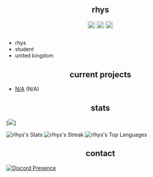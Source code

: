 <h2 align="center">rhys</h2>
<p align="center">  
</p>
<p align="center">
<a href="https://twitter.com/6rhys/" target="blank"><img align="center" src="https://cdn.jsdelivr.net/npm/simple-icons@3.0.1/icons/twitter.svg" alt="twitter" height="20" width="20" /></a>
  <a href="https://twitch.tv/6hys/" target="blank"><img align="center" src="https://cdn.jsdelivr.net/npm/simple-icons@3.0.1/icons/twitch.svg" alt="twitch" height="20" width="20" /></a>
<a href="https://youtube.com/@6hys/" target="blank"><img align="center" src="https://cdn.jsdelivr.net/npm/simple-icons@3.0.1/icons/youtube.svg" alt="youtube" height="20" width="20" /></a>
 <h2 align="center"></h2>
</p>

- rhys
- student
- united kingdom

<h2 align="center">current projects</h2>

- [N/A](https://discord.gg/) (N/A)

<h2 align="center">stats</h2>

[![](https://komarev.com/ghpvc/?username=rlhys&color=yellow)]

![rlhys's Stats](https://github-readme-stats.vercel.app/api?username=rlhys&theme=dark&show_icons=true&hide_border=true&count_private=true)
![rlhys's Streak](https://github-readme-streak-stats.herokuapp.com/?user=rlhys&theme=dark&hide_border=true)
![rlhys's Top Languages](https://github-readme-stats.vercel.app/api/top-langs/?username=rlhys&theme=dark&show_icons=true&hide_border=true&layout=compact)

<h2 align="center">contact</h2>

[![Discord Presence](https://lanyard.cnrad.dev/api/183800989881597953)](https://discord.com/users/183800989881597953)
